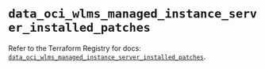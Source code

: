 # `data_oci_wlms_managed_instance_server_installed_patches`

Refer to the Terraform Registry for docs: [`data_oci_wlms_managed_instance_server_installed_patches`](https://registry.terraform.io/providers/oracle/oci/7.19.0/docs/data-sources/wlms_managed_instance_server_installed_patches).
